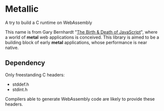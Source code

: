 Metallic
========
A try to build a C runtime on WebAssembly

This name is from Gary Bernhardt "[The Birth & Death of JavaScript][bdjs]",
where a world of **metal** web applications is conceived.  This library is
aimed to be a building block of early **metal** applications, whose performance
is near native.

[bdjs]: https://www.destroyallsoftware.com/talks/the-birth-and-death-of-javascript

Dependency
----------
Only freestanding C headers:

* stddef.h
* stdint.h

Compilers able to generate WebAssembly code are likely to provide these
headers.

